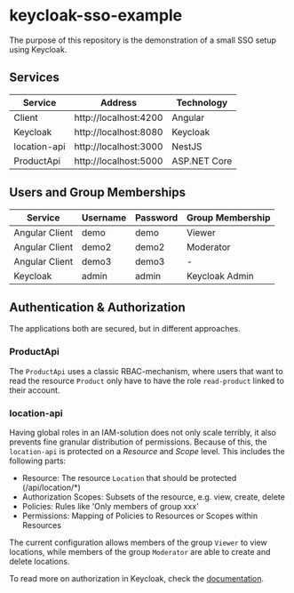 # keycloak-sso-example

The purpose of this repository is the demonstration of a small SSO setup using Keycloak.

## Services

| Service               | Address                | Technology             |
|-----------------------|------------------------|------------------------|
| Client                | http://localhost:4200  | Angular                |
| Keycloak              | http://localhost:8080  | Keycloak               |
| location-api          | http://localhost:3000  | NestJS                 |
| ProductApi            | http://localhost:5000  | ASP.NET Core           |

## Users and Group Memberships  

| Service               | Username               | Password               | Group Membership       |
|-----------------------|------------------------|------------------------|------------------------|
| Angular Client        | demo                   | demo                   | Viewer                 |
| Angular Client        | demo2                  | demo2                  | Moderator              |
| Angular Client        | demo3                  | demo3                  | -                      |
| Keycloak              | admin                  | admin                  | Keycloak Admin         |


## Authentication & Authorization

The applications both are secured, but in different approaches. 

### ProductApi
The `ProductApi` uses a classic RBAC-mechanism, where users that want to read the resource 
`Product` only have to have the role `read-product` linked to their account. 


### location-api
Having global roles in an IAM-solution does not only scale terribly, it also
prevents fine granular distribution of permissions. Because of this, the `location-api`
is protected on a *Resource* and *Scope* level. This includes the following parts:

* Resource: The resource `Location` that should be protected (/api/location/*)
* Authorization Scopes: Subsets of the resource, e.g. view, create, delete
* Policies: Rules like 'Only members of group xxx'
* Permissions: Mapping of Policies to Resources or Scopes within Resources

The current configuration allows members of the group `Viewer` to view locations,
while members of the group `Moderator` are able to create and delete locations.

To read more on authorization in Keycloak, check the [documentation](https://wjw465150.gitbooks.io/keycloak-documentation/content/authorization_services/index.html).